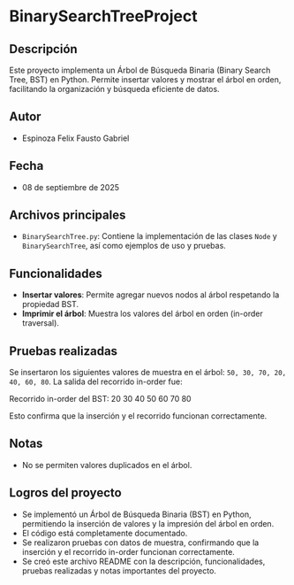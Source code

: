 # BinarySearchTreeProject

## Descripción
Este proyecto implementa un Árbol de Búsqueda Binaria (Binary Search Tree, BST) en Python. Permite insertar valores y mostrar el árbol en orden, facilitando la organización y búsqueda eficiente de datos.

## Autor
- Espinoza Felix Fausto Gabriel

## Fecha
- 08 de septiembre de 2025

## Archivos principales
- `BinarySearchTree.py`: Contiene la implementación de las clases `Node` y `BinarySearchTree`, así como ejemplos de uso y pruebas.

## Funcionalidades
- **Insertar valores**: Permite agregar nuevos nodos al árbol respetando la propiedad BST.
- **Imprimir el árbol**: Muestra los valores del árbol en orden (in-order traversal).

## Pruebas realizadas
Se insertaron los siguientes valores de muestra en el árbol: `50, 30, 70, 20, 40, 60, 80`.
La salida del recorrido in-order fue:

Recorrido in-order del BST:
20 30 40 50 60 70 80

Esto confirma que la inserción y el recorrido funcionan correctamente.

## Notas
- No se permiten valores duplicados en el árbol.

## Logros del proyecto
- Se implementó un Árbol de Búsqueda Binaria (BST) en Python, permitiendo la inserción de valores y la impresión del árbol en orden.
- El código está completamente documentado.
- Se realizaron pruebas con datos de muestra, confirmando que la inserción y el recorrido in-order funcionan correctamente.
- Se creó este archivo README con la descripción, funcionalidades, pruebas realizadas y notas importantes del proyecto.